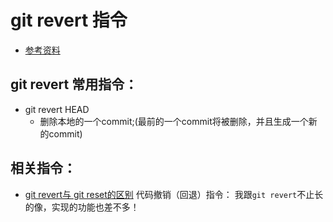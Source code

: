 # git revert 指令
* [参考资料](https://git-scm.com/docs/git-revert)


## git revert 常用指令：
* git revert HEAD
	* 删除本地的一个commit;(最前的一个commit将被删除，并且生成一个新的commit)


## 相关指令：
* [git revert与 git reset的区别](https://github.com/huangtubiao/Git/blob/master/learn_log/git_reset.md) 代码撤销（回退）指令： 我跟`git revert`不止长的像，实现的功能也差不多！
